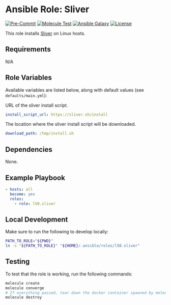 # Ansible Role: Sliver

[![Pre-Commit](https://github.com/l50/ansible-sliver/actions/workflows/pre-commit.yaml/badge.svg)](https://github.com/l50/ansible-sliver/actions/workflows/pre-commit.yaml)
[![Molecule Test](https://github.com/l50/ansible-sliver/actions/workflows/molecule.yaml/badge.svg)](https://github.com/l50/ansible-sliver/actions/workflows/molecule.yaml)
[![Ansible Galaxy](https://img.shields.io/badge/Galaxy-sliver-660198.svg?style=flat)](https://galaxy.ansible.com/l50/sliver)
[![License](https://img.shields.io/github/license/l50/ansible-sliver?label=License&style=flat&color=blue&logo=github)](https://github.com/l50/ansible-sliver/blob/master/LICENSE)

This role installs [Sliver](https://github.com/BishopFox/sliver.git)
on Linux hosts.

## Requirements

N/A

## Role Variables

Available variables are listed below, along with default values (see `defaults/main.yml`):

URL of the sliver install script.

```yaml
install_script_url: https://sliver.sh/install
```

The location where the sliver install script will be downloaded.

```yaml
download_path: /tmp/install.sh
```

## Dependencies

None.

## Example Playbook

```yaml
- hosts: all
  become: yes
  roles:
    - role: l50.sliver
```

## Local Development

Make sure to run the following to develop locally:

```bash
PATH_TO_ROLE="${PWD}"
ln -s "${PATH_TO_ROLE}" "${HOME}/.ansible/roles/l50.sliver"
```

## Testing

To test that the role is working, run the following commands:

```bash
molecule create
molecule converge
# If everything passed, tear down the docker container spawned by molecule:
molecule destroy
```
